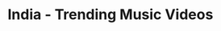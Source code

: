 <html lang="en">
<head>
<title>Trends</title>
</head>
	<style>
a:link {
  color: brown;
}
	</style>
<body>
<div id="catagoryname">
	<h1>India - Trending Music Videos</h1>
</div>
<div id="trending"></div>
<script  type='text/javascript' src='https://code.jquery.com/jquery-3.6.0.js'></script>
<script  type='text/javascript' src='dateformat.min.js'></script>
	
<script>
var maxVideos = 100;
$(document).ready(function() {
	$.get(
		"https://www.googleapis.com/youtube/v3/videos", {
			part: 'snippet,statistics',
			chart: 'mostPopular',
			kind: 'youtube#videoListResponse',
			maxResults: maxVideos,
			regionCode: 'IN',
			videoCategoryId: 10,
			hl: "kn-IN",
			key: 'AIzaSyDOYHC18HA_vSAcs8a7yrxKiwBw1wLfAvk'
		},
		function(data) {
			var output = '<table border=1><thead><tr><th>#</th><th>Thumb</th><th>Title</th><th>Views</th><th>Likes</th><th>Comments</th><th>Published On</th></tr></thead><tbody>';
			$.each(data.items, function(i, item) {
				vidId = item.id;
				videTitle = item.snippet.title;
				description = item.snippet.description;
				thumb = item.snippet.thumbnails.high.url;
				channelTitle = item.snippet.channelTitle;
				videoDate = item.snippet.publishedAt;
				Catagoryid = item.snippet.categoryId;
				channelId = item.snippet.channelId;
				cID = item.snippet.channelId;
				views = numberWithCommas(item.statistics.viewCount);
				likes = numberWithCommas(item.statistics.likeCount);
				//dislikes = numberWithCommas(item.statistics.dislikeCount);
				comment = numberWithCommas(item.statistics.commentCount);
				publishedAt = item.snippet.publishedAt + "+05:30";
				publishedAt = $.format.date(publishedAt, "dd/MM/yyyy hh:mm:ss a");
				var style = "";
				if (videTitle.toLowerCase().includes("himesh")) {
					style = "style='background: #d4ffdf;' ";
				}
				videTitle = "<a target='_blank' href='https://www.youtube.com/watch?v=" + vidId + "'>" + videTitle + "</a>";
				thumb = "<img style='padding:2px;' src='" + item.snippet.thumbnails.default.url + "' width='120' height='90'/>";
				output += '<tr ' + style + '><td>' + ++i + '</td><td>' + thumb + '</td><td>' + videTitle + '</td><td>' + views + '</td><td>' + likes + '</td><td>' + comment + '</td><td>' + publishedAt + '</td></tr>';
			
				/*$.get("https://www.googleapis.com/youtube/v3/channels", {
					part: 'snippet,statistics',
					id: channelId,
					key: 'AIzaSyDOYHC18HA_vSAcs8a7yrxKiwBw1wLfAvk'
				},
				function(data) {
					output += '<td>' + data.items[0].statistics.subscriberCount + '</td>';
				});*/
			})

			
			output += '</tbody></table>';
			$('#trending').append(output);
		}
	);
});

function numberWithCommas(x) {
	if(x != null)
	{
    return x.toString().split('.')[0].length > 3 ? x.toString().substring(0,x.toString().split('.')[0].length-3).replace(/\B(?=(\d{2})+(?!\d))/g, ",") + "," + x.toString().substring(x.toString().split('.')[0].length-3): x.toString();
	}
} 
</script>
</body>
</html>
